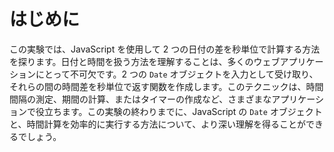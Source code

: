 # はじめに

この実験では、JavaScript を使用して 2 つの日付の差を秒単位で計算する方法を探ります。日付と時間を扱う方法を理解することは、多くのウェブアプリケーションにとって不可欠です。2 つの `Date` オブジェクトを入力として受け取り、それらの間の時間差を秒単位で返す関数を作成します。このテクニックは、時間間隔の測定、期間の計算、またはタイマーの作成など、さまざまなアプリケーションで役立ちます。この実験の終わりまでに、JavaScript の `Date` オブジェクトと、時間計算を効率的に実行する方法について、より深い理解を得ることができるでしょう。
